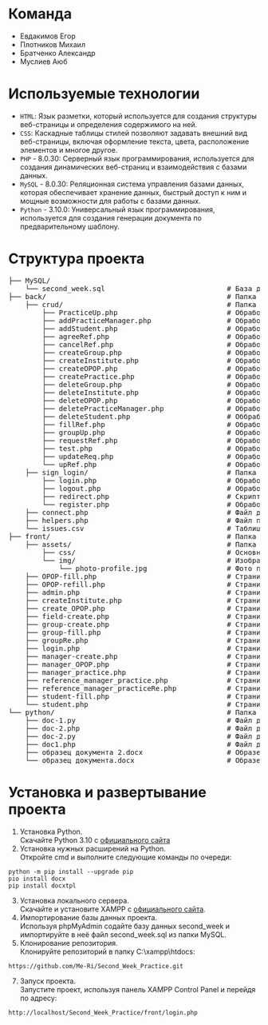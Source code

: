 **Команда**
=====================================
* Евдакимов Егор
* Плотников Михаил
* Братченко Александр
* Муслиев Аюб

**Используемые технологии**
=====================================
* `HTML`: Язык разметки, который используется для создания структуры веб-страницы и определения содержимого на ней.
* `CSS`: Каскадные таблицы стилей позволяют задавать внешний вид веб-страницы, включая оформление текста, цвета, расположение элементов и многое другое.
* `PHP` - 8.0.30: Серверный язык программирования, используется для создания динамических веб-страниц и взаимодействия с базами данных.
* `MySQL` - 8.0.30: Реляционная система управления базами данных, которая обеспечивает хранение данных, быстрый доступ к ним и мощные возможности для работы с базами данных.
* `Python` - 3.10.0: Универсальный язык программирования, используется для создания генерации документа по предварительному шаблону.

**Структура проекта**
=====================================
<pre>
├── MySQL/                                          
    └── second_week.sql                             # База данных для проекта
├── back/                                           # Папка с основными .php файлами для бэка (crud, регистрация/авторизация, подключения к БД и облегчения работы с сессиями)
    ├── crud/                                       # Папка с основными файлами обеспечивающими работу crud на разных страницах
        ├── PracticeUp.php                          # Обработчик для изменения данных о практике
        ├── addPracticeManager.php                  # Обработчик формы для создания руководителя практики
        ├── addStudent.php                          # Обработчик формы для добавления студента в группу
        ├── agreeRef.php                            # Обработчик для подтверждения справки для студента
        ├── cancelRef.php                           # Обработчик для отмены отправки справки для студента
        ├── createGroup.php                         # Обработчик для создания группы
        ├── createInstitute.php                     # Обработчик для создания института
        ├── createOPOP.php                          # Обработчик для создания руководителя ОПОП
        ├── createPractice.php                      # Обработчик для создания новой практики
        ├── deleteGroup.php                         # Обработчик для удаление группы
        ├── deleteInstitute.php                     # Обработчик для удаления Института
        ├── deleteOPOP.php                          # Обработчик для удаления руководителя ОПОП
        ├── deletePracticeManager.php               # Обработчик для удаления руководителя практики
        ├── deleteStudent.php                       # Оббработчик дял удаления студента из группы
        ├── fillRef.php                             # Обработчик для создания предварительного дневника практики для студента
        ├── groupUp.php                             # Обработчик для обновления данных о группе
        ├── requestRef.php                          # Обработчик для загрузки файла и изменения статуса заявления в БД
        ├── test.php                                # Обработчик для создания учетной записи администратора (не вызывается напрямую)
        ├── updateReq.php                           # Обработчик для передачи заявления с ОПОП -> руководитель практик и сменой состояния заявления в БД
        └── upRef.php                               # Обработчик для обновления данных студента которые заполняет руководитель практики
    ├── sign_login/                                 # Папка содержащая в себе основные файлы для регистрации/авторизации, редиректа и выход из системы
        ├── login.php                               # Обработчик авторизации на сайте
        ├── logout.php                              # Обработчик выхода из профиля
        ├── redirect.php                            # Скрипт являющийся частью механизма аутентификации и авторизации пользователей в системе
        └── register.php                            # Обработчик регистрации на сайте (не используется)
    ├── connect.php                                 # Файл для подключения к БД
    ├── helpers.php                                 # Файл позволяющий облегчить работу с сессиями
    └── issues.csv                                  # Таблица в формате .csv содержащая в себе задачи команды
├── front/                                          # Папка с основными .php файлами для фронта
    ├── assets/                                     # Папка содержащая стили и изображения
        ├── css/                                    # Основные стили для страниц
        └── img/                                    # Изображение для карточки студента
            └── photo-profile.jpg                   # Фото профиля на карточке студента
    ├── OPOP-fill.php                               # Страница для заполнения данных о практике
    ├── OPOP-refill.php                             # Страница для изменения данных о практике
    ├── admin.php                                   # Страница администратора где можно создать руководителя ОПОП и институт
    ├── createInstitute.php                         # Страница для создания института
    ├── create_OPOP.php                             # Страница для создания руководителя ОПОП
    ├── field-create.php                            # Страница для создания руководителя практики
    ├── group-create.php                            # Страница где можно создать группу, добавить в нее студента и удалить группу
    ├── group-fill.php                              # Страница для создания группы
    ├── groupRe.php                                 # Страница где можно изменить данные о группе
    ├── login.php                                   # Страница для авторизации
    ├── manager-create.php                          # Страница где можно создать и удалить руководителя
    ├── manager_OPOP.php                            # Страница где можно отправить руководителю практики заявление студента, создать и изменить практику, утвердить/отменить/проверить готовую справку перед отправкой студенту
    ├── manager_practice.php                        # Страница где руководитель практики может выбрать студента для заполнения данных о практике
    ├── reference_manager_practice.php              # Страница где руководитель практики заполняет данные о студенте на практике
    ├── reference_manager_practiceRe.php            # Страница где руководитель практики изменяет данные о студенте на практике
    ├── student-fill.php                            # Страница где можно добавить студента введя его данные
    └── student.php                                 # Страница с основной информацией стедента
└── python/                                         # Папка содержащая .php файлы для подготовки данных для создания документов и .py файлы для генерации, также 2 образца документов.
    ├── doc-1.py                                    # Файл для генерации отчета по практике для студента
    ├── doc-2.php                                   # Файл для подготовки данных для генератора
    ├── doc-2.py                                    # Файл для генерации отчета о прохождении практики
    ├── doc1.php                                    # Файл для подготовки данных для генератора
    ├── образец документа 2.docx                    # Образец документа для генерации отчета о прохождении практики
    └── образец документа.docx                      # Образец документа для генерации отчета по практике для студента
</pre>

**Установка и развертывание проекта**
=====================================
1. Установка Python.<br> Скачайте Python 3.10 c [официального сайта](https://www.python.org/downloads/release/python-3100/)
2. Установка нужных расширений на Python.<br> Откройте cmd и выполните следующие команды по очереди: <br>
```
python -m pip install --upgrade pip
pio install docx
pip install docxtpl
```
3. Установка локального сервера.<br> Скачайте и установите XAMPP с [официального сайта](https://www.apachefriends.org/ru/download.html).
4. Импортирование базы данных проекта.<br>
Используя phpMyAdmin содайте базу данных second_week и импортируйте в неё файл second_week.sql из папки MySQL.
5. Клонирование репозитория.<br> Клонируйте репозиторий в папку C:\xampp\htdocs: <br>
```
https://github.com/Me-Ri/Second_Week_Practice.git
```
7.  Запуск проекта.<br>
Запустите проект, используя панель XAMPP Control Panel и перейдя по адресу:<br>
```
http://localhost/Second_Week_Practice/front/login.php
```
